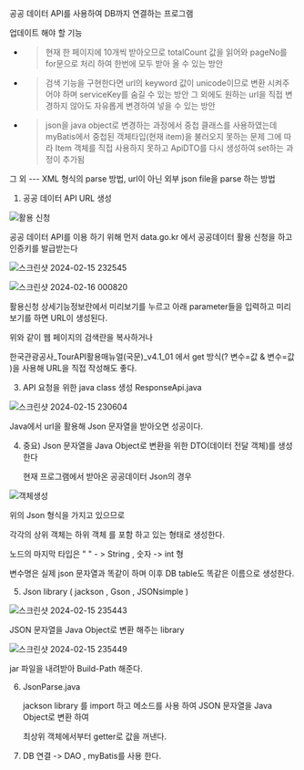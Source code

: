 공공 데이터 API를 사용하여 DB까지 연결하는 프로그램

업데이트 해야 할 기능 
- > 현재 한 페이지에 10개씩 받아오므로 totalCount 값을 읽어와 pageNo를 for문으로 처리 하여 한번에 모두 받아 올 수 있는 방안 
- > 검색 기능을 구현한다면 url의 keyword 값이 unicode이므로 변환 시켜주어야 하며 serviceKey를 숨길 수 있는 방안
    그 외에도 원하는 url을 직접 변경하지 않아도 자유롭게 변경하여 넣을 수 있는 방안 
- > json을 java object로 변경하는 과정에서 중첩 클래스를 사용하였는데 myBatis에서 중첩된 객체타입(현재 item)을 불러오지 못하는 문제
    그에 따라 Item 객체를 직접 사용하지 못하고 ApiDTO를 다시 생성하여 set하는 과정이 추가됨

그 외 --- XML 형식의 parse 방법, url이 아닌 외부 json file을 parse 하는 방법


1. 공공 데이터 API URL 생성

  ![활용 신청](https://github.com/leeyehji/practice/assets/152182670/c69b6b62-7577-41e0-86fe-f971d341f10b)


   공공 데이터 API를 이용 하기 위해 먼저 data.go.kr 에서 공공데이터 활용 신청을 하고 인증키를 발급받는다


  ![스크린샷 2024-02-15 232545](https://github.com/leeyehji/practice/assets/152182670/3f1829d9-a110-489d-a7f3-76c009157c81)


  ![스크린샷 2024-02-16 000820](https://github.com/leeyehji/practice/assets/152182670/bca20389-5bdf-4523-b5d6-2778091ef73d)
    
    
   활용신청 상세기능정보란에서 미리보기를 누르고 아래 parameter들을 입력하고 미리보기를 하면 URL이 생성된다.
   
   위와 같이 웹 페이지의 검색란을 복사하거나 
  

   한국관광공사_TourAPI활용매뉴얼(국문)_v4.1_01 에서 get 방식(? 변수=값 & 변수=값 )을 사용해 URL을 직접 작성해도 좋다.



3. API 요청을 위한 java class 생성
   ResponseApi.java

  ![스크린샷 2024-02-15 230604](https://github.com/leeyehji/practice/assets/152182670/8794b036-a9e3-4228-9468-a16f6a9f7a87)

   Java에서 url을 활용해 Json 문자열을 받아오면 성공이다.
   
   
4. 중요) Json 문자열을 Java Object로 변환을 위한 DTO(데이터 전달 객체)를 생성한다

   현재 프로그램에서 받아온 공공데이터 Json의 경우

  ![객체생성](https://github.com/leeyehji/practice/assets/152182670/f89d050b-7a7d-4ff8-8ef8-3b0a246478b9)

   위의 Json 형식을 가지고 있으므로

   각각의 상위 객체는 하위 객체 를 포함 하고 있는 형태로 생성한다.

   노드의 마지막 타입은  " " - > String , 숫자 -> int 형

   변수명은 실제 json 문자열과 똑같이 하며 이후 DB table도 똑같은 이름으로 생성한다.

5. Json library ( jackson , Gson , JSONsimple )

  ![스크린샷 2024-02-15 235443](https://github.com/leeyehji/practice/assets/152182670/a1d23f80-452a-4ef5-8978-7cee5730e3ff)

   JSON 문자열을 Java Object로 변환 해주는 library 

  ![스크린샷 2024-02-15 235449](https://github.com/leeyehji/practice/assets/152182670/65604f02-2648-43f0-af30-d6f5bedf8bc5)

   jar 파일을 내려받아 Build-Path 해준다.

6. JsonParse.java
   
   jackson library 를 import 하고 메소드를 사용 하여 JSON 문자열을 Java Object로 변환 하여
   
   최상위 객체에서부터 getter로 값을 꺼낸다. 

7. DB 연결 -> DAO , myBatis를 사용 한다.
   

